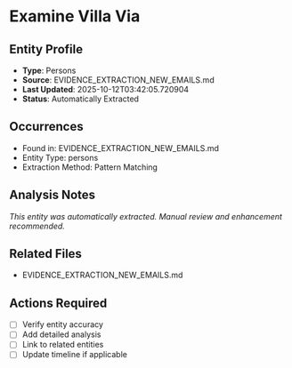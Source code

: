 # Examine Villa Via

## Entity Profile
- **Type**: Persons
- **Source**: EVIDENCE_EXTRACTION_NEW_EMAILS.md
- **Last Updated**: 2025-10-12T03:42:05.720904
- **Status**: Automatically Extracted

## Occurrences
- Found in: EVIDENCE_EXTRACTION_NEW_EMAILS.md
- Entity Type: persons
- Extraction Method: Pattern Matching

## Analysis Notes
*This entity was automatically extracted. Manual review and enhancement recommended.*

## Related Files
- EVIDENCE_EXTRACTION_NEW_EMAILS.md

## Actions Required
- [ ] Verify entity accuracy
- [ ] Add detailed analysis
- [ ] Link to related entities
- [ ] Update timeline if applicable
